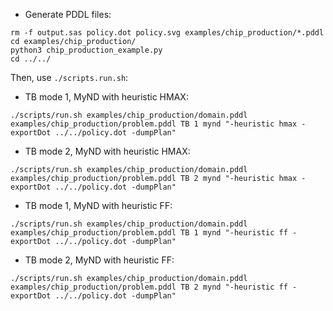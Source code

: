 - Generate PDDL files:
```
rm -f output.sas policy.dot policy.svg examples/chip_production/*.pddl
cd examples/chip_production/
python3 chip_production_example.py
cd ../../
```

Then, use `./scripts.run.sh`:

- TB mode 1, MyND with heuristic HMAX:
```
./scripts/run.sh examples/chip_production/domain.pddl examples/chip_production/problem.pddl TB 1 mynd "-heuristic hmax -exportDot ../../policy.dot -dumpPlan"
```

- TB mode 2, MyND with heuristic HMAX:
```
./scripts/run.sh examples/chip_production/domain.pddl examples/chip_production/problem.pddl TB 2 mynd "-heuristic hmax -exportDot ../../policy.dot -dumpPlan"
```

- TB mode 1, MyND with heuristic FF:
```
./scripts/run.sh examples/chip_production/domain.pddl examples/chip_production/problem.pddl TB 1 mynd "-heuristic ff -exportDot ../../policy.dot -dumpPlan"
```

- TB mode 2, MyND with heuristic FF:
```
./scripts/run.sh examples/chip_production/domain.pddl examples/chip_production/problem.pddl TB 2 mynd "-heuristic ff -exportDot ../../policy.dot -dumpPlan"
```
